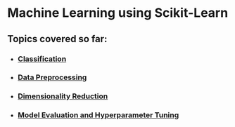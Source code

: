 # Machine Learning using Scikit-Learn

## Topics covered so far:


* ### [Classification](https://github.com/iamdsc/machine_learning/tree/master/classification)
* ### [Data Preprocessing](https://github.com/iamdsc/machine_learning/data_preprocess)
* ### [Dimensionality Reduction](https://github.com/iamdsc/machine_learning/dimensionality_reduction)
* ### [Model Evaluation and Hyperparameter Tuning](https://github.com/iamdsc/machine_learning/model_eval_hyperparam_tuning)

